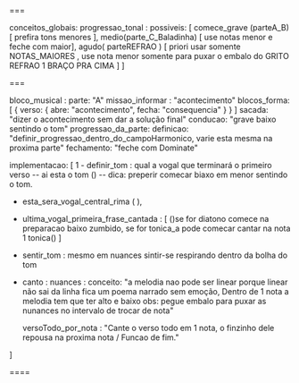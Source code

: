===

conceitos_globais:
  progressao_tonal :
    possiveis: [
      comece_grave (parteA_B) [ prefira tons menores ],
      medio(parte_C_Baladinha) [ use notas menor e feche com maior],
      agudo( parteREFRAO ) [ priori usar somente NOTAS_MAIORES , use nota menor somente para puxar o embalo do GRITO REFRAO 1 BRAÇO PRA CIMA ]
    ]


===

bloco_musical :
  parte: "A"
  missao_informar : "acontecimento"
  blocos_forma: [ { verso: { abre:  "acontecimento", fecha: "consequencia" } } ]
  sacada: "dizer o acontecimento sem dar a solução final"
  conducao: "grave baixo sentindo o tom"
  progressao_da_parte:
    definicao: "definir_progressao_dentro_do_campoHarmonico, varie esta mesma na proxima parte"
    fechamento: "feche com Dominate"

implementacao: [
  1 - definir_tom : qual a vogal que terminará o primeiro verso -- ai esta o tom () -- dica:  preperir comecar biaxo em menor sentindo o tom.

   - esta_sera_vogal_central_rima ( ),

   - ultima_vogal_primeira_frase_cantada : [
()se for diatono comece na preparacao  baixo zumbido, se for tonica_a  pode comecar cantar na nota 1 tonica()
]

- sentir_tom : mesmo em nuances sintir-se respirando dentro da bolha do tom

- canto :
  nuances :
    conceito: "a melodia nao pode ser linear porque linear não sai da linha fica um poema narrado sem emoção,
Dentro de 1 nota a melodia tem que ter alto e baixo obs: pegue embalo para puxar as nunances no intervalo de trocar de nota"

  versoTodo_por_nota : "Cante o verso todo em 1 nota, o finzinho dele repousa na proxima nota / Funcao de fim."

]



====


